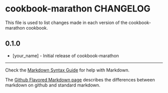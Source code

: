 cookbook-marathon CHANGELOG
===========================

This file is used to list changes made in each version of the cookbook-marathon cookbook.

0.1.0
-----
- [your_name] - Initial release of cookbook-marathon

- - -
Check the [Markdown Syntax Guide](http://daringfireball.net/projects/markdown/syntax) for help with Markdown.

The [Github Flavored Markdown page](http://github.github.com/github-flavored-markdown/) describes the differences between markdown on github and standard markdown.
